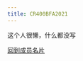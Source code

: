 ```yaml
---
title: CR400BFA2021
---
```


这个人很懒，什么都没写  

<a href="http://starry-sakura-craft.online/intro">回到成员名片</a>